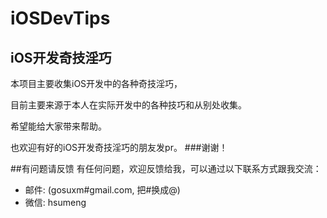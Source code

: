 # iOSDevTips
##  iOS开发奇技淫巧

本项目主要收集iOS开发中的各种奇技淫巧，

目前主要来源于本人在实际开发中的各种技巧和从别处收集。

希望能给大家带来帮助。

也欢迎有好的iOS开发奇技淫巧的朋友发pr。
###谢谢！




##有问题请反馈
有任何问题，欢迎反馈给我，可以通过以下联系方式跟我交流：

* 邮件: (gosuxm#gmail.com, 把#换成@)
* 微信: hsumeng